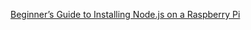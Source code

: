 [Beginner’s Guide to Installing Node.js on a Raspberry Pi](http://thisdavej.com/beginners-guide-to-installing-node-js-on-a-raspberry-pi/)
